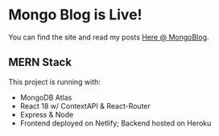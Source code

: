 # Mongo Blog is Live!

You can find the site and read my posts [Here @ MongoBlog](https://mongoblog.netlify.app).

## MERN Stack

This project is running with:
- MongoDB Atlas
- React 18 w/ ContextAPI & React-Router
- Express & Node
- Frontend deployed on Netlify; Backend hosted on Heroku
